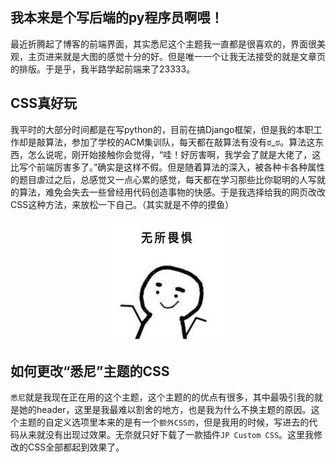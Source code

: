 ## 我本来是个写后端的py程序员啊喂！

最近折腾起了博客的前端界面，其实悉尼这个主题我一直都是很喜欢的，界面很美观，主页进来就是大图的感觉十分的好。但是唯一一个让我无法接受的就是文章页的排版。于是乎，我半路学起前端来了23333。

## CSS真好玩

我平时的大部分时间都是在写python的，目前在搞Django框架，但是我的本职工作却是敲算法，参加了学校的ACM集训队，每天都在敲算法有没有ಠ_ಠ。算法这东西，怎么说呢，刚开始接触你会觉得，“哇！好厉害啊，我学会了就是大佬了，这比写个前端厉害多了。”确实是这样不假。但是随着算法的深入，被各种卡各种属性的题目虐过之后，总感觉又一点心累的感觉，每天都在学习那些比你聪明的人写就的算法，难免会失去一些曾经用代码创造事物的快感。于是我选择给我的网页改改CSS这种方法，来放松一下自己。（其实就是不停的摸鱼）

<!-- 图片居中 -->
<div align="center">
  <img src="https://raw.githubusercontent.com/Haut-Stone/Shall-We-Talk/master/Photos/无所畏惧.jpg">
</div>

## 如何更改“悉尼”主题的CSS

`悉尼`就是我现在正在用的这个主题，这个主题的的优点有很多，其中最吸引我的就是她的header，这里是我最难以割舍的地方，也是我为什么不换主题的原因。这个主题的自定义选项里本来的是有一个`额外CSS的`，但是我用的时候，写进去的代码从来就没有出现过效果。无奈就只好下载了一款插件`JP Custom CSS`。这里我修改的CSS全部都起到效果了。